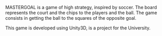 MASTERGOAL is a game of high strategy, inspired by soccer. The board represents the court and the chips to the players and the ball.
The game consists in getting the ball to the squares of the opposite goal.

This game is developed using Unity3D, is a project for the University.
